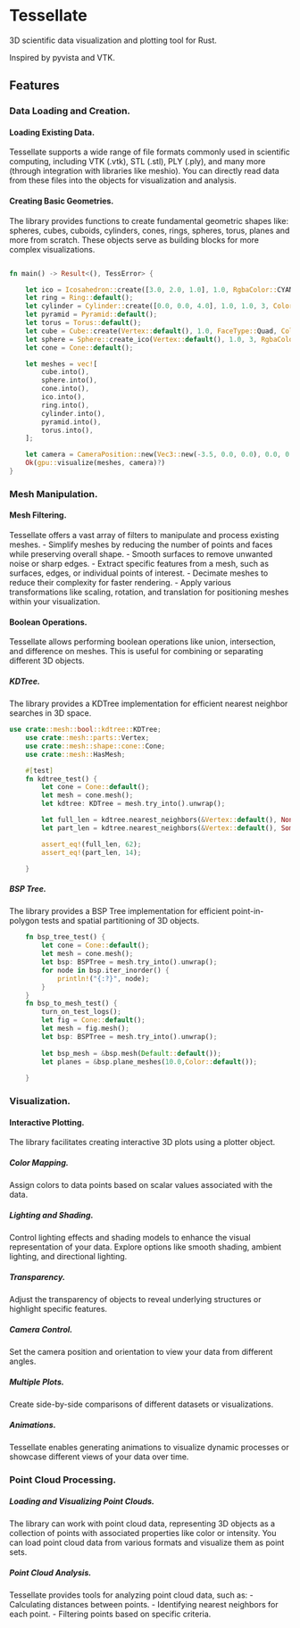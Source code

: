 # Tessellate 
3D scientific data visualization and plotting tool for Rust.

Inspired by pyvista and VTK. 

## Features

### Data Loading and Creation.

#### Loading Existing Data.

Tessellate supports a wide range of file formats commonly used in scientific computing, 
including VTK (.vtk), STL (.stl), PLY (.ply), and many more (through integration with libraries like meshio). 
You can directly read data from these files into the objects for visualization and analysis.

#### Creating Basic Geometries.

The library provides functions to create fundamental geometric shapes like:
spheres, cubes, cuboids, cylinders, cones, rings, spheres, torus, planes and more from scratch. 
These objects serve as building blocks for more complex visualizations.

```rust

fn main() -> Result<(), TessError> { 

    let ico = Icosahedron::create([3.0, 2.0, 1.0], 1.0, RgbaColor::CYAN);
    let ring = Ring::default();
    let cylinder = Cylinder::create([0.0, 0.0, 4.0], 1.0, 1.0, 3, Color::default());
    let pyramid = Pyramid::default();
    let torus = Torus::default();
    let cube = Cube::create(Vertex::default(), 1.0, FaceType::Quad, Color::default());
    let sphere = Sphere::create_ico(Vertex::default(), 1.0, 3, RgbaColor::GREEN.into());
    let cone = Cone::default();

    let meshes = vec![
        cube.into(),
        sphere.into(),
        cone.into(),
        ico.into(),
        ring.into(),
        cylinder.into(),
        pyramid.into(),
        torus.into(),
    ];

    let camera = CameraPosition::new(Vec3::new(-3.5, 0.0, 0.0), 0.0, 0.0);
    Ok(gpu::visualize(meshes, camera)?)
}
```


### Mesh Manipulation.

#### Mesh Filtering. 

Tessellate offers a vast array of filters to manipulate and process existing meshes. 
    - Simplify meshes by reducing the number of points and faces while preserving overall shape.
    - Smooth surfaces to remove unwanted noise or sharp edges.
    - Extract specific features from a mesh, such as surfaces, edges, or individual points of interest.
    - Decimate meshes to reduce their complexity for faster rendering.
    - Apply various transformations like scaling, rotation, and translation for positioning meshes within your visualization.

#### Boolean Operations. 

Tessellate allows performing boolean operations like union, intersection, and difference on meshes. 
This is useful for combining or separating different 3D objects.

##### KDTree.

The library provides a KDTree implementation for efficient nearest neighbor searches in 3D space.

```rust
use crate::mesh::bool::kdtree::KDTree;
    use crate::mesh::parts::Vertex;
    use crate::mesh::shape::cone::Cone;
    use crate::mesh::HasMesh;

    #[test]
    fn kdtree_test() {
        let cone = Cone::default();
        let mesh = cone.mesh();
        let kdtree: KDTree = mesh.try_into().unwrap();

        let full_len = kdtree.nearest_neighbors(&Vertex::default(), None).count();
        let part_len = kdtree.nearest_neighbors(&Vertex::default(), Some(0.7)).count();

        assert_eq!(full_len, 62);
        assert_eq!(part_len, 14);

    }
```

##### BSP Tree.

The library provides a BSP Tree implementation for efficient point-in-polygon tests and spatial partitioning of 3D objects.

```rust
    fn bsp_tree_test() {
        let cone = Cone::default();
        let mesh = cone.mesh();
        let bsp: BSPTree = mesh.try_into().unwrap();
        for node in bsp.iter_inorder() {
            println!("{:?}", node);
        }
    }
    fn bsp_to_mesh_test() {
        turn_on_test_logs();
        let fig = Cone::default();
        let mesh = fig.mesh();
        let bsp: BSPTree = mesh.try_into().unwrap();
    
        let bsp_mesh = &bsp.mesh(Default::default());
        let planes = &bsp.plane_meshes(10.0,Color::default());
    
    }
```

### Visualization.

#### Interactive Plotting. 
The library facilitates creating interactive 3D plots using a plotter object. 

##### Color Mapping.
Assign colors to data points based on scalar values associated with the data. 

##### Lighting and Shading. 

Control lighting effects and shading models to enhance the visual representation of your data. 
Explore options like smooth shading, ambient lighting, and directional lighting.

##### Transparency.

Adjust the transparency of objects to reveal underlying structures or highlight specific features.

##### Camera Control.
Set the camera position and orientation to view your data from different angles.

##### Multiple Plots.

Create side-by-side comparisons of different datasets or visualizations.

##### Animations.
Tessellate enables generating animations to visualize dynamic processes or showcase different views of your data over time.

### Point Cloud Processing.

##### Loading and Visualizing Point Clouds.
The library can work with point cloud data, representing 3D objects 
as a collection of points with associated properties like color or intensity. 
You can load point cloud data from various formats and visualize them as point sets.

##### Point Cloud Analysis. 

Tessellate provides tools for analyzing point cloud data, such as:
    - Calculating distances between points.
    - Identifying nearest neighbors for each point.
    - Filtering points based on specific criteria.

